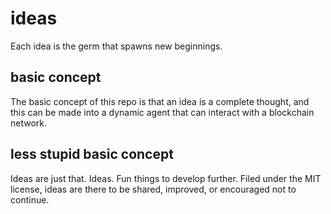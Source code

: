 # ideas
Each idea is the germ that spawns new beginnings.

## basic concept

The basic concept of this repo is that an idea is a complete thought, and this can be made into a dynamic agent that can interact with a blockchain network.

## less stupid basic concept

Ideas are just that. Ideas. Fun things to develop further. Filed under the MIT license, ideas are there to be shared, improved, or encouraged not to continue.